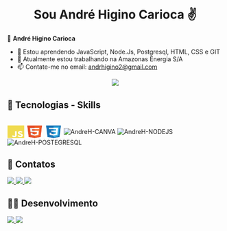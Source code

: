 <h1 align='center'>Sou André Higino Carioca ✌️ </h1>

👤 **André Higino Carioca**
 
- 🌱 Estou aprendendo JavaScript, Node.Js, Postgresql, HTML, CSS e GIT
- 🔭 Atualmente estou trabalhando na Amazonas Energia S/A
- 📫 Contate-me no email: andrhigino2@gmail.com
<!-- - 💬 Ask me about ...
- ⚡ Fun fact: ... -->

<div align="center">
   <img height="380em" src="https://user-images.githubusercontent.com/73543390/211690936-6a03b556-6049-43ce-b13e-63be4960e5f0.gif"/>
</div>
 
<h2> 🤖 Tecnologias - Skills </h2>
 <div style="display: inline_block"><br>
  <img align="center" alt="AndreH-Js" height="30" width="40" src="https://raw.githubusercontent.com/devicons/devicon/master/icons/javascript/javascript-plain.svg">
  <img align="center" alt="AndreH-HTML" height="30" width="40" src="https://raw.githubusercontent.com/devicons/devicon/master/icons/html5/html5-original.svg">
  <img align="center" alt="AndreH-CSS" height="30" width="40" src="https://raw.githubusercontent.com/devicons/devicon/master/icons/css3/css3-original.svg">
  <img align="center" alt="AndreH-CANVA" height="30" width="40" src="https://cdn.jsdelivr.net/gh/devicons/devicon/icons/canva/canva-original.svg">
  <img align="center" alt="AndreH-NODEJS" height="30" width="40"  src="https://cdn.jsdelivr.net/gh/devicons/devicon/icons/nodejs/nodejs-original.svg">
  <img align="center" alt="AndreH-POSTEGRESQL" height="30" width="40" src="https://cdn.jsdelivr.net/gh/devicons/devicon/icons/postgresql/postgresql-original-wordmark.svg">
</div>

<h2> 📲 Contatos </h2>
<a href = "mailto:contatoandrhigino2@gmail.com">
 <img src="https://img.shields.io/badge/-Gmail-%23333?style=for-the-badge&logo=gmail&logoColor=white" target="_blank">
</a>
  <a href="https://www.linkedin.com/in/andr%C3%A9-higino-carioca-760557192" target="_blank">
  <img src="https://img.shields.io/badge/-LinkedIn-%230077B5?style=for-the-badge&logo=linkedin&logoColor=white" target="_blank">
</a> 
 <a href="https://www.instagram.com/andrehiginocarioca"/>
    <img src="https://img.shields.io/badge/instagram-%23E4405F.svg?&style=for-the-badge&logo=instagram&logoColor=white"  target="_blank"/>
  </a>

 <h2> 🧑‍💻 Desenvolvimento </h2>

<div>
 <a href="https://github.com/AndreH-carioca">
   <img height="180em" src="https://github-readme-stats.vercel.app/api?username=AndreH-carioca&show_icons=true&theme=omni&include_all_commits=true&count_private=true"/>
   <img height="180em" src="https://github-readme-stats.vercel.app/api/top-langs/?username=AndreH-carioca&layout=compact&langs_count=16&theme=omni"/>
  </div>


